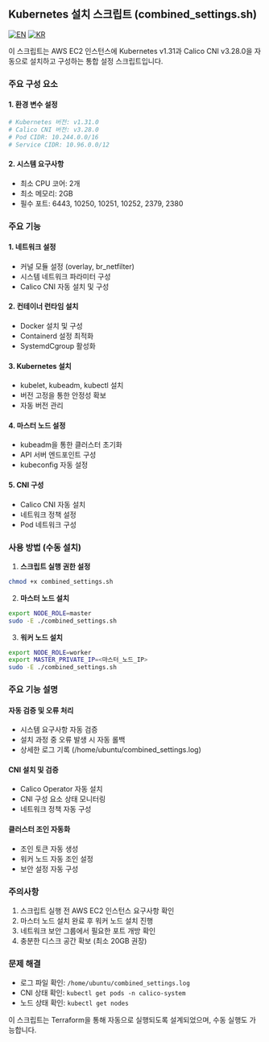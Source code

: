 ## Kubernetes 설치 스크립트 (combined_settings.sh)
[![EN](https://img.shields.io/badge/lang-en-blue.svg)](README-en.md) 
[![KR](https://img.shields.io/badge/lang-kr-red.svg)](README.md)

이 스크립트는 AWS EC2 인스턴스에 Kubernetes v1.31과 Calico CNI v3.28.0을 자동으로 설치하고 구성하는 통합 설정 스크립트입니다.

### 주요 구성 요소

#### 1. 환경 변수 설정
```bash
# Kubernetes 버전: v1.31.0
# Calico CNI 버전: v3.28.0
# Pod CIDR: 10.244.0.0/16
# Service CIDR: 10.96.0.0/12
```

#### 2. 시스템 요구사항
- 최소 CPU 코어: 2개
- 최소 메모리: 2GB
- 필수 포트: 6443, 10250, 10251, 10252, 2379, 2380

### 주요 기능

#### 1. 네트워크 설정
- 커널 모듈 설정 (overlay, br_netfilter)
- 시스템 네트워크 파라미터 구성
- Calico CNI 자동 설치 및 구성

#### 2. 컨테이너 런타임 설치
- Docker 설치 및 구성
- Containerd 설정 최적화
- SystemdCgroup 활성화

#### 3. Kubernetes 설치
- kubelet, kubeadm, kubectl 설치
- 버전 고정을 통한 안정성 확보
- 자동 버전 관리

#### 4. 마스터 노드 설정
- kubeadm을 통한 클러스터 초기화
- API 서버 엔드포인트 구성
- kubeconfig 자동 설정

#### 5. CNI 구성
- Calico CNI 자동 설치
- 네트워크 정책 설정
- Pod 네트워크 구성

### 사용 방법 (수동 설치)

1. **스크립트 실행 권한 설정**
```bash
chmod +x combined_settings.sh
```

2. **마스터 노드 설치**
```bash
export NODE_ROLE=master
sudo -E ./combined_settings.sh
```

3. **워커 노드 설치**
```bash
export NODE_ROLE=worker
export MASTER_PRIVATE_IP=<마스터_노드_IP>
sudo -E ./combined_settings.sh
```

### 주요 기능 설명

#### 자동 검증 및 오류 처리
- 시스템 요구사항 자동 검증
- 설치 과정 중 오류 발생 시 자동 롤백
- 상세한 로그 기록 (/home/ubuntu/combined_settings.log)

#### CNI 설치 및 검증
- Calico Operator 자동 설치
- CNI 구성 요소 상태 모니터링
- 네트워크 정책 자동 구성

#### 클러스터 조인 자동화
- 조인 토큰 자동 생성
- 워커 노드 자동 조인 설정
- 보안 설정 자동 구성

### 주의사항
1. 스크립트 실행 전 AWS EC2 인스턴스 요구사항 확인
2. 마스터 노드 설치 완료 후 워커 노드 설치 진행
3. 네트워크 보안 그룹에서 필요한 포트 개방 확인
4. 충분한 디스크 공간 확보 (최소 20GB 권장)

### 문제 해결
- 로그 파일 확인: `/home/ubuntu/combined_settings.log`
- CNI 상태 확인: `kubectl get pods -n calico-system`
- 노드 상태 확인: `kubectl get nodes`

이 스크립트는 Terraform을 통해 자동으로 실행되도록 설계되었으며, 수동 실행도 가능합니다.